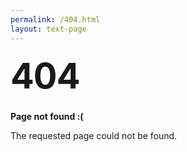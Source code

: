 ```yaml
---
permalink: /404.html
layout: text-page
---
```


<style type="text/css" media="screen">
  #maincontainer #spacefinder {
    margin: 0 auto;
    padding-top: 1rem;
    text-align: center;
    overflow: hidden;
  }

  h1 {
    margin-top: 1.5rem;
    margin-bottom: 1.75rem;
    font-size: 4em;
    line-height: 1;
    letter-spacing: -1px;
  }
</style>

# 404

**Page not found :(**

The requested page could not be found.